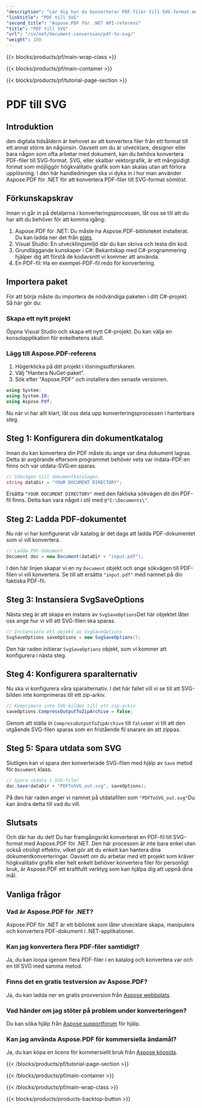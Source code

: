```yaml
---
"description": "Lär dig hur du konverterar PDF-filer till SVG-format med Aspose.PDF för .NET i den här steg-för-steg-handledningen. Perfekt för utvecklare och designers."
"linktitle": "PDF till SVG"
"second_title": "Aspose.PDF för .NET API-referens"
"title": "PDF till SVG"
"url": "/sv/net/document-conversion/pdf-to-svg/"
"weight": 180
---
```


{{< blocks/products/pf/main-wrap-class >}}

{{< blocks/products/pf/main-container >}}

{{< blocks/products/pf/tutorial-page-section >}}

# PDF till SVG

## Introduktion

den digitala tidsåldern är behovet av att konvertera filer från ett format till ett annat större än någonsin. Oavsett om du är utvecklare, designer eller bara någon som ofta arbetar med dokument, kan du behöva konvertera PDF-filer till SVG-format. SVG, eller skalbar vektorgrafik, är ett mångsidigt format som möjliggör högkvalitativ grafik som kan skalas utan att förlora upplösning. I den här handledningen ska vi dyka in i hur man använder Aspose.PDF för .NET för att konvertera PDF-filer till SVG-format sömlöst. 

## Förkunskapskrav

Innan vi går in på detaljerna i konverteringsprocessen, låt oss se till att du har allt du behöver för att komma igång:

1. Aspose.PDF för .NET: Du måste ha Aspose.PDF-biblioteket installerat. Du kan ladda ner det från [plats](https://releases.aspose.com/pdf/net/).
2. Visual Studio: En utvecklingsmiljö där du kan skriva och testa din kod.
3. Grundläggande kunskaper i C#: Bekantskap med C#-programmering hjälper dig att förstå de kodavsnitt vi kommer att använda.
4. En PDF-fil: Ha en exempel-PDF-fil redo för konvertering. 

## Importera paket

För att börja måste du importera de nödvändiga paketen i ditt C#-projekt. Så här gör du:

### Skapa ett nytt projekt

Öppna Visual Studio och skapa ett nytt C#-projekt. Du kan välja en konsolapplikation för enkelhetens skull.

### Lägg till Aspose.PDF-referens

1. Högerklicka på ditt projekt i lösningsutforskaren.
2. Välj "Hantera NuGet-paket".
3. Sök efter "Aspose.PDF" och installera den senaste versionen.

```csharp
using System;
using System.IO;
using Aspose.Pdf;
```

Nu när vi har allt klart, låt oss dela upp konverteringsprocessen i hanterbara steg.

## Steg 1: Konfigurera din dokumentkatalog

Innan du kan konvertera din PDF måste du ange var dina dokument lagras. Detta är avgörande eftersom programmet behöver veta var indata-PDF:en finns och var utdata-SVG:en sparas.

```csharp
// Sökvägen till dokumentkatalogen.
string dataDir = "YOUR DOCUMENT DIRECTORY";
```

Ersätta `"YOUR DOCUMENT DIRECTORY"` med den faktiska sökvägen dit din PDF-fil finns. Detta kan vara något i stil med `@"C:\Documents\"`.

## Steg 2: Ladda PDF-dokumentet

Nu när vi har konfigurerat vår katalog är det dags att ladda PDF-dokumentet som vi vill konvertera.

```csharp
// Ladda PDF-dokument
Document doc = new Document(dataDir + "input.pdf");
```

I den här linjen skapar vi en ny `Document` objekt och ange sökvägen till PDF-filen vi vill konvertera. Se till att ersätta `"input.pdf"` med namnet på din faktiska PDF-fil.

## Steg 3: Instansiera SvgSaveOptions

Nästa steg är att skapa en instans av `SvgSaveOptions`Det här objektet låter oss ange hur vi vill att SVG-filen ska sparas.

```csharp
// Instansiera ett objekt av SvgSaveOptions
SvgSaveOptions saveOptions = new SvgSaveOptions();
```

Den här raden initierar `SvgSaveOptions` objekt, som vi kommer att konfigurera i nästa steg.

## Steg 4: Konfigurera sparalternativ

Nu ska vi konfigurera våra sparalternativ. I det här fallet vill vi se till att SVG-bilden inte komprimeras till ett zip-arkiv.

```csharp
// Komprimera inte SVG-bilden till ett zip-arkiv
saveOptions.CompressOutputToZipArchive = false;
```

Genom att ställa in `CompressOutputToZipArchive` till `false`ser vi till att den utgående SVG-filen sparas som en fristående fil snarare än att zippas.

## Steg 5: Spara utdata som SVG

Slutligen kan vi spara den konverterade SVG-filen med hjälp av `Save` metod för `Document` klass.

```csharp
// Spara utdata i SVG-filer
doc.Save(dataDir + "PDFToSVG_out.svg", saveOptions);
```

På den här raden anger vi namnet på utdatafilen som `"PDFToSVG_out.svg"`Du kan ändra detta till vad du vill.

## Slutsats

Och där har du det! Du har framgångsrikt konverterat en PDF-fil till SVG-format med Aspose.PDF för .NET. Den här processen är inte bara enkel utan också otroligt effektiv, vilket gör att du enkelt kan hantera dina dokumentkonverteringar. Oavsett om du arbetar med ett projekt som kräver högkvalitativ grafik eller helt enkelt behöver konvertera filer för personligt bruk, är Aspose.PDF ett kraftfullt verktyg som kan hjälpa dig att uppnå dina mål.

## Vanliga frågor

### Vad är Aspose.PDF för .NET?
Aspose.PDF för .NET är ett bibliotek som låter utvecklare skapa, manipulera och konvertera PDF-dokument i .NET-applikationer.

### Kan jag konvertera flera PDF-filer samtidigt?
Ja, du kan loopa igenom flera PDF-filer i en katalog och konvertera var och en till SVG med samma metod.

### Finns det en gratis testversion av Aspose.PDF?
Ja, du kan ladda ner en gratis provversion från [Aspose webbplats](https://releases.aspose.com/).

### Vad händer om jag stöter på problem under konverteringen?
Du kan söka hjälp från [Aspose supportforum](https://forum.aspose.com/c/pdf/10) för hjälp.

### Kan jag använda Aspose.PDF för kommersiella ändamål?
Ja, du kan köpa en licens för kommersiellt bruk från [Aspose köpsida](https://purchase.aspose.com/buy).

{{< /blocks/products/pf/tutorial-page-section >}}

{{< /blocks/products/pf/main-container >}}

{{< /blocks/products/pf/main-wrap-class >}}

{{< blocks/products/products-backtop-button >}}